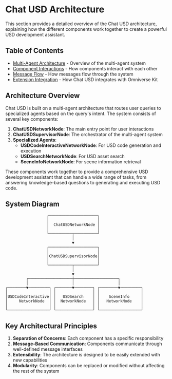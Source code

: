 # Chat USD Architecture

This section provides a detailed overview of the Chat USD architecture, explaining how the different components work together to create a powerful USD development assistant.

## Table of Contents

- [Multi-Agent Architecture](./multi-agent-architecture.md) - Overview of the multi-agent system
- [Component Interactions](./component-interactions.md) - How components interact with each other
- [Message Flow](./message-flow.md) - How messages flow through the system
- [Extension Integration](./extension-integration.md) - How Chat USD integrates with Omniverse Kit

## Architecture Overview

Chat USD is built on a multi-agent architecture that routes user queries to specialized agents based on the query's intent. The system consists of several key components:

1. **ChatUSDNetworkNode**: The main entry point for user interactions
2. **ChatUSDSupervisorNode**: The orchestrator of the multi-agent system
3. **Specialized Agents**:
   - **USDCodeInteractiveNetworkNode**: For USD code generation and execution
   - **USDSearchNetworkNode**: For USD asset search
   - **SceneInfoNetworkNode**: For scene information retrieval

These components work together to provide a comprehensive USD development assistant that can handle a wide range of tasks, from answering knowledge-based questions to generating and executing USD code.

## System Diagram

```text
                  ┌─────────────────────┐
                  │                     │
                  │  ChatUSDNetworkNode │
                  │                     │
                  └──────────┬──────────┘
                             │
                             ▼
                  ┌─────────────────────┐
                  │                     │
                  │ChatUSDSupervisorNode│
                  │                     │
                  └──────────┬──────────┘
                             │
                             ▼
         ┌───────────────────┼───────────────────┐
         │                   │                   │
┌────────▼─────────┐ ┌───────▼────────┐ ┌────────▼─────────┐
│                  │ │                │ │                  │
│USDCodeInteractive│ │   USDSearch    │ │    SceneInfo     │
│     NetworkNode  │ │  NetworkNode   │ │   NetworkNode    │
│                  │ │                │ │                  │
└──────────────────┘ └────────────────┘ └──────────────────┘
```

## Key Architectural Principles

1. **Separation of Concerns**: Each component has a specific responsibility
2. **Message-Based Communication**: Components communicate through well-defined message interfaces
3. **Extensibility**: The architecture is designed to be easily extended with new capabilities
4. **Modularity**: Components can be replaced or modified without affecting the rest of the system
